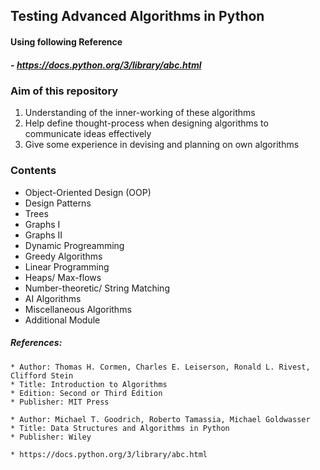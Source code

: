 ## Testing Advanced Algorithms in Python

#### Using following Reference
 ##### - https://docs.python.org/3/library/abc.html


### Aim of this repository 
1. Understanding of the inner-working of these algorithms
2. Help define thought-process when designing algorithms to communicate ideas effectively
3. Give some experience in devising and planning on own algorithms

### Contents
- Object-Oriented Design (OOP)
- Design Patterns
- Trees
- Graphs I
- Graphs II
- Dynamic Progreamming
- Greedy Algorithms
- Linear Programming
- Heaps/ Max-flows
- Number-theoretic/ String Matching
- AI Algorithms
- Miscellaneous Algorithms
- Additional Module

##### References:
    * Author: Thomas H. Cormen, Charles E. Leiserson, Ronald L. Rivest, Clifford Stein
    * Title: Introduction to Algorithms
    * Edition: Second or Third Edition
    * Publisher: MIT Press

    * Author: Michael T. Goodrich, Roberto Tamassia, Michael Goldwasser
    * Title: Data Structures and Algorithms in Python
    * Publisher: Wiley

    * https://docs.python.org/3/library/abc.html 
